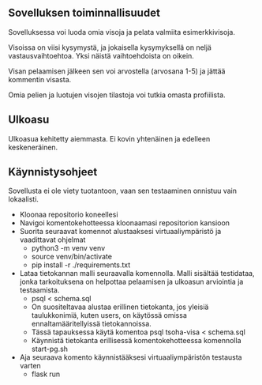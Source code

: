 Sovelluksen toiminnallisuudet
-

Sovelluksessa voi luoda omia visoja ja pelata valmiita esimerkkivisoja.

Visoissa on viisi kysymystä, ja jokaisella kysymyksellä on neljä vastausvaihtoehtoa. Yksi näistä vaihtoehdoista on oikein.

Visan pelaamisen jälkeen sen voi arvostella (arvosana 1-5) ja jättää kommentin visasta.

Omia pelien ja luotujen visojen tilastoja voi tutkia omasta profiilista.

Ulkoasu
-

Ulkoasua kehitetty aiemmasta. Ei kovin yhtenäinen ja edelleen keskeneräinen.

Käynnistysohjeet
-
Sovellusta ei ole viety tuotantoon, vaan sen testaaminen onnistuu vain lokaalisti.

- Kloonaa repositorio koneellesi
- Navigoi komentokehotteessa kloonaamasi repositorion kansioon
- Suorita seuraavat komennot alustaaksesi virtuaaliympäristö ja vaadittavat ohjelmat
	- python3 -m venv venv
   	- source venv/bin/activate
   	- pip install -r ./requirements.txt
- Lataa tietokannan malli seuraavalla komennolla. Malli sisältää testidataa, jonka tarkoituksena on helpottaa pelaamisen ja ulkoasun arviointia ja testaamista.
	- psql < schema.sql
   	- On suositeltavaa alustaa erillinen tietokanta, jos yleisiä taulukkonimiä, kuten users, on käytössä omissa ennaltamääritellyissä tietokannoissa.
  	- Tässä tapauksessa käytä komentoa psql tsoha-visa < schema.sql
  	- Käynnistä tietokanta erillisessä komentokehotteessa komennolla start-pg.sh
 - Aja seuraava komento käynnistääksesi virtuaaliympäristön testausta varten
	- flask run
